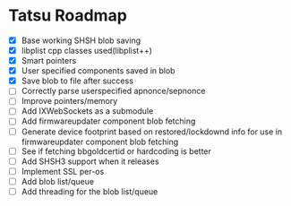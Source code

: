 # Tatsu Roadmap

- [x] Base working SHSH blob saving
- [x] libplist cpp classes used(libplist++)
- [x] Smart pointers
- [x] User specified components saved in blob
- [x] Save blob to file after success
- [ ] Correctly parse userspecified apnonce/sepnonce
- [ ] Improve pointers/memory
- [ ] Add IXWebSockets as a submodule
- [ ] Add firmwareupdater component blob fetching
- [ ] Generate device footprint based on restored/lockdownd info for use in firmwareupdater component blob fetching
- [ ] See if fetching bbgoldcertid or hardcoding is better
- [ ] Add SHSH3 support when it releases
- [ ] Implement SSL per-os
- [ ] Add blob list/queue
- [ ] Add threading for the blob list/queue
